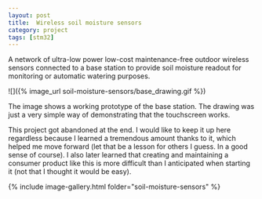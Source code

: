 ```yaml
---
layout: post
title:  Wireless soil moisture sensors
category: project
tags: [stm32]
---
```


A network of ultra-low power low-cost maintenance-free outdoor wireless sensors connected to a base station to provide soil moisture readout for monitoring or automatic watering purposes.

![]({% image_url soil-moisture-sensors/base_drawing.gif %})

The image shows a working prototype of the base station. The drawing was just a very simple way of demonstrating that the touchscreen works.

This project got abandoned at the end. I would like to keep it up here regardless because I learned a tremendous amount thanks to it, which helped me move forward (let that be a lesson for others I guess. In a good sense of course). I also later learned that creating and maintaining a consumer product like this is more difficult than I anticipated when starting it (not that I thought it would be easy).

{% include image-gallery.html folder="soil-moisture-sensors" %}
